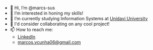 - 👋 Hi, I’m @marcs-sus
- 👀 I’m interested in honing my skills!
- 🌱 I’m currently studying Information Systems at [Unidavi University](https://unidavi.edu.br/) 
- 💞️ I'd consider collaborating on any cool project!
- 📫 How to reach me:
    * [LinkedIn](https://www.linkedin.com/in/marcos-vinicius-cunha/)
    * [marcos.vcunha06@gmail.com](mailto:marcos.vcunha06@gmail.com)
<!-- - ⚡ Fun fact: ... --->

<!---
marcs-sus/marcs-sus is a ✨ special ✨ repository because its `README.md` (this file) appears on your GitHub profile.
You can click the Preview link to take a look at your changes.
--->
